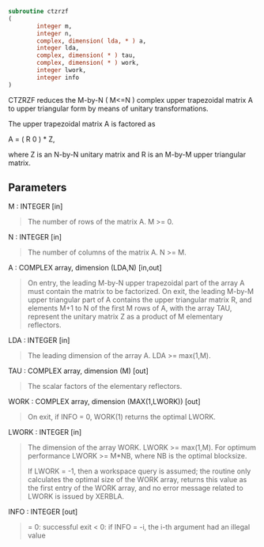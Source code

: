 ```fortran
subroutine ctzrzf
(
        integer m,
        integer n,
        complex, dimension( lda, * ) a,
        integer lda,
        complex, dimension( * ) tau,
        complex, dimension( * ) work,
        integer lwork,
        integer info
)
```

CTZRZF reduces the M-by-N ( M<=N ) complex upper trapezoidal matrix A
to upper triangular form by means of unitary transformations.

The upper trapezoidal matrix A is factored as

A = ( R  0 ) * Z,

where Z is an N-by-N unitary matrix and R is an M-by-M upper
triangular matrix.

## Parameters
M : INTEGER [in]
> The number of rows of the matrix A.  M >= 0.

N : INTEGER [in]
> The number of columns of the matrix A.  N >= M.

A : COMPLEX array, dimension (LDA,N) [in,out]
> On entry, the leading M-by-N upper trapezoidal part of the
> array A must contain the matrix to be factorized.
> On exit, the leading M-by-M upper triangular part of A
> contains the upper triangular matrix R, and elements M+1 to
> N of the first M rows of A, with the array TAU, represent the
> unitary matrix Z as a product of M elementary reflectors.

LDA : INTEGER [in]
> The leading dimension of the array A.  LDA >= max(1,M).

TAU : COMPLEX array, dimension (M) [out]
> The scalar factors of the elementary reflectors.

WORK : COMPLEX array, dimension (MAX(1,LWORK)) [out]
> On exit, if INFO = 0, WORK(1) returns the optimal LWORK.

LWORK : INTEGER [in]
> The dimension of the array WORK.  LWORK >= max(1,M).
> For optimum performance LWORK >= M*NB, where NB is
> the optimal blocksize.
> 
> If LWORK = -1, then a workspace query is assumed; the routine
> only calculates the optimal size of the WORK array, returns
> this value as the first entry of the WORK array, and no error
> message related to LWORK is issued by XERBLA.

INFO : INTEGER [out]
> = 0:  successful exit
> < 0:  if INFO = -i, the i-th argument had an illegal value
